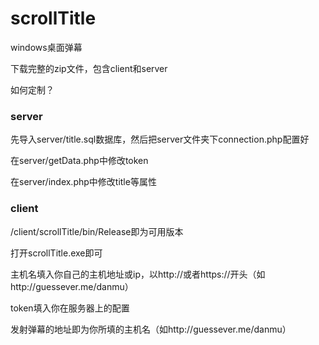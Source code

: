 # scrollTitle
windows桌面弹幕

下载完整的zip文件，包含client和server

如何定制？
### server
先导入server/title.sql数据库，然后把server文件夹下connection.php配置好

在server/getData.php中修改token

在server/index.php中修改title等属性

### client
/client/scrollTitle/bin/Release即为可用版本

打开scrollTitle.exe即可

主机名填入你自己的主机地址或ip，以http://或者https://开头（如http://guessever.me/danmu）

token填入你在服务器上的配置

发射弹幕的地址即为你所填的主机名（如http://guessever.me/danmu）

